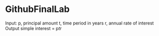 # GithubFinalLab

Input:
   p, principal amount
   t, time period in years
   r, annual rate of interest
Output
   simple interest = p*t*r
